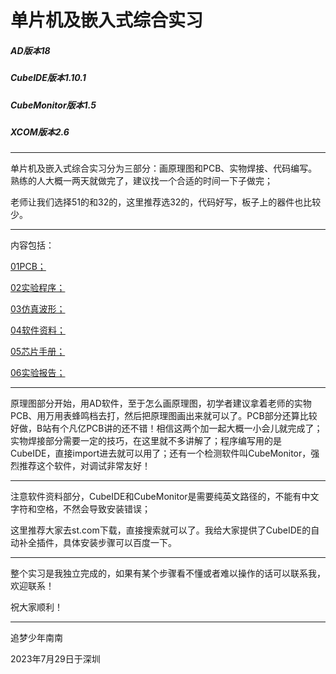 # 单片机及嵌入式综合实习
##### AD版本18

##### CubeIDE版本1.10.1

##### CubeMonitor版本1.5

##### XCOM版本2.6

------

单片机及嵌入式综合实习分为三部分：画原理图和PCB、实物焊接、代码编写。熟练的人大概一两天就做完了，建议找一个合适的时间一下子做完；

老师让我们选择51的和32的，这里推荐选32的，代码好写，板子上的器件也比较少。

------

内容包括：

<u>01PCB；</u>

<u>02实验程序；</u>

<u>03仿真波形；</u>

<u>04软件资料；</u>

<u>05芯片手册；</u>

<u>06实验报告；</u>

------

原理图部分开始，用AD软件，至于怎么画原理图，初学者建议拿着老师的实物PCB、用万用表蜂鸣档去打，然后把原理图画出来就可以了。PCB部分还算比较好做，B站有个凡亿PCB讲的还不错！相信这两个加一起大概一小会儿就完成了；实物焊接部分需要一定的技巧，在这里就不多讲解了；程序编写用的是CubeIDE，直接import进去就可以用了；还有一个检测软件叫CubeMonitor，强烈推荐这个软件，对调试非常友好！

------

注意软件资料部分，CubeIDE和CubeMonitor是需要纯英文路径的，不能有中文字符和空格，不然会导致安装错误；

这里推荐大家去st.com下载，直接搜索就可以了。我给大家提供了CubeIDE的自动补全插件，具体安装步骤可以百度一下。

------

整个实习是我独立完成的，如果有某个步骤看不懂或者难以操作的话可以联系我，欢迎联系！

祝大家顺利！

------

追梦少年南南

2023年7月29日于深圳


